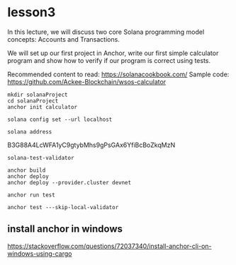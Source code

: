 # lesson3
In this lecture, we will discuss two core Solana programming model concepts: Accounts and Transactions.

We will set up our first project in Anchor, write our first simple calculator program and show how to verify if our program is correct using tests.

Recommended content to read: https://solanacookbook.com/
Sample code: https://github.com/Ackee-Blockchain/wsos-calculator


```
mkdir solanaProject
cd solanaProject
anchor init calculator
```

```
solana config set --url localhost

solana address
```
B3G88A4LcWFA1yC9gtybMhs9gPsGAx6YfiBcBoZkqMzN

``` not work
solana-test-validator
```

```
anchor build
anchor deploy
anchor deploy --provider.cluster devnet

anchor run test

anchor test ---skip-local-validator
```

## install anchor in windows
https://stackoverflow.com/questions/72037340/install-anchor-cli-on-windows-using-cargo


